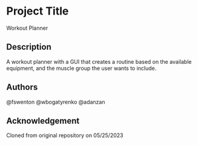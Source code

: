 # Project Title

Workout Planner 

## Description

A workout planner with a GUI that creates a routine based on the available equipment, and the muscle group the user wants to include.

## Authors

@fswenton
@wbogatyrenko
@adanzan

## Acknowledgement

Cloned from original repository on 05/25/2023
